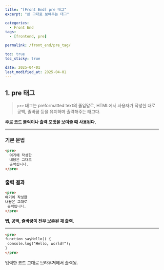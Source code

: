 ```yaml
---
title: "[Front End] pre 태그"
excerpt: "쓴 그대로 보여주는 태그"

categories:
  - Front End
tags:
  - [frontend, pre]

permalink: /front_end/pre_tag/

toc: true
toc_sticky: true

date: 2025-04-01
last_modified_at: 2025-04-01
---
```


## 1. pre 태그

>`pre` 태그는 preformatted text의 줄임말로, HTML에서 사용자가 작성한 대로 공백, 줄바꿈 등을 유지하며 출력해주는 태그다.

**주로 코드 블럭이나 출력 포맷을 보여줄 때 사용된다.**

<hr>

### 기본 문법

```html
<pre>
  여기에 작성한
  내용은 그대로
  출력됩니다.
</pre>
```

### 출력 결과

```html
<pre>
여기에 작성한
내용은 그대로
 출력됩니다.
</pre>
```

**탭, 공백, 줄바꿈이 전부 보존된 채 출력.**

<hr>

```html
<pre>
function sayHello() {
 console.log("Hello, world!");
}
</pre>
```

입력한 코드 그대로 브라우저에서 출력됨.